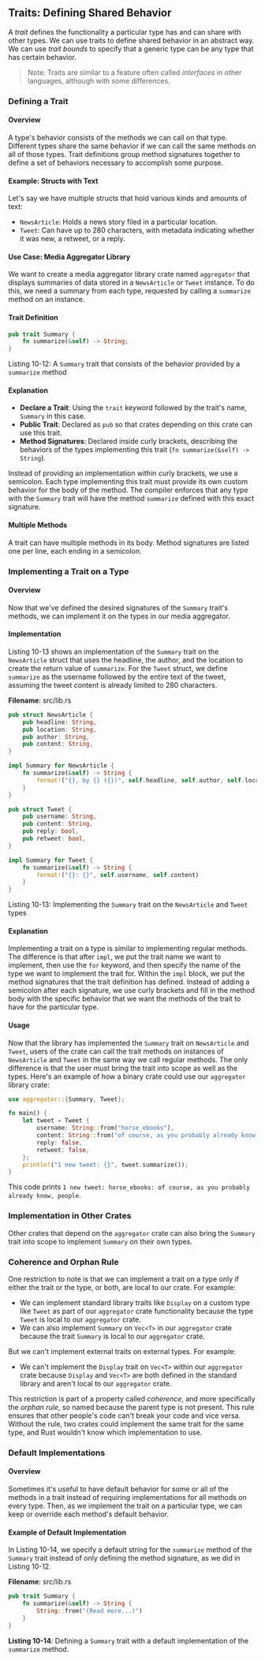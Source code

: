 ## Traits: Defining Shared Behavior

A *trait* defines the functionality a particular type has and can share with
other types. We can use traits to define shared behavior in an abstract way. We
can use *trait bounds* to specify that a generic type can be any type that has
certain behavior.

> Note: Traits are similar to a feature often called *interfaces* in other
> languages, although with some differences.

### Defining a Trait

#### Overview
A type's behavior consists of the methods we can call on that type. Different types share the same behavior if we can call the same methods on all of those types. Trait definitions group method signatures together to define a set of behaviors necessary to accomplish some purpose.

#### Example: Structs with Text
Let's say we have multiple structs that hold various kinds and amounts of text:
- `NewsArticle`: Holds a news story filed in a particular location.
- `Tweet`: Can have up to 280 characters, with metadata indicating whether it was new, a retweet, or a reply.

#### Use Case: Media Aggregator Library
We want to create a media aggregator library crate named `aggregator` that displays summaries of data stored in a `NewsArticle` or `Tweet` instance. To do this, we need a summary from each type, requested by calling a `summarize` method on an instance.

#### Trait Definition
```rust
pub trait Summary {
    fn summarize(&self) -> String;
}
```

<span class="caption">Listing 10-12: A `Summary` trait that consists of the behavior provided by a `summarize` method</span>

#### Explanation

- **Declare a Trait**: Using the `trait` keyword followed by the trait's name, `Summary` in this case.
- **Public Trait**: Declared as `pub` so that crates depending on this crate can use this trait.
- **Method Signatures**: Declared inside curly brackets, describing the behaviors of the types implementing this trait (`fn summarize(&self) -> String`).

Instead of providing an implementation within curly brackets, we use a semicolon. Each type implementing this trait must provide its own custom behavior for the body of the method. The compiler enforces that any type with the `Summary` trait will have the method `summarize` defined with this exact signature.

#### Multiple Methods
A trait can have multiple methods in its body. Method signatures are listed one per line, each ending in a semicolon.

### Implementing a Trait on a Type

#### Overview
Now that we've defined the desired signatures of the `Summary` trait's methods, we can implement it on the types in our media aggregator.

#### Implementation
Listing 10-13 shows an implementation of the `Summary` trait on the `NewsArticle` struct that uses the headline, the author, and the location to create the return value of `summarize`. For the `Tweet` struct, we define `summarize` as the username followed by the entire text of the tweet, assuming the tweet content is already limited to 280 characters.

**Filename**: src/lib.rs
```rust
pub struct NewsArticle {
    pub headline: String,
    pub location: String,
    pub author: String,
    pub content: String,
}

impl Summary for NewsArticle {
    fn summarize(&self) -> String {
        format!("{}, by {} ({})", self.headline, self.author, self.location)
    }
}

pub struct Tweet {
    pub username: String,
    pub content: String,
    pub reply: bool,
    pub retweet: bool,
}

impl Summary for Tweet {
    fn summarize(&self) -> String {
        format!("{}: {}", self.username, self.content)
    }
}
```

<span class="caption">Listing 10-13: Implementing the `Summary` trait on the `NewsArticle` and `Tweet` types</span>

#### Explanation
Implementing a trait on a type is similar to implementing regular methods. The difference is that after `impl`, we put the trait name we want to implement, then use the `for` keyword, and then specify the name of the type we want to implement the trait for. Within the `impl` block, we put the method signatures that the trait definition has defined. Instead of adding a semicolon after each signature, we use curly brackets and fill in the method body with the specific behavior that we want the methods of the trait to have for the particular type.

#### Usage
Now that the library has implemented the `Summary` trait on `NewsArticle` and `Tweet`, users of the crate can call the trait methods on instances of `NewsArticle` and `Tweet` in the same way we call regular methods. The only difference is that the user must bring the trait into scope as well as the types. Here's an example of how a binary crate could use our `aggregator` library crate:

```rust
use aggregator::{Summary, Tweet};

fn main() {
    let tweet = Tweet {
        username: String::from("horse_ebooks"),
        content: String::from("of course, as you probably already know, people"),
        reply: false,
        retweet: false,
    };
    println!("1 new tweet: {}", tweet.summarize());
}
```

This code prints `1 new tweet: horse_ebooks: of course, as you probably already know, people`.

### Implementation in Other Crates
Other crates that depend on the `aggregator` crate can also bring the `Summary` trait into scope to implement `Summary` on their own types.

### Coherence and Orphan Rule
One restriction to note is that we can implement a trait on a type only if either the trait or the type, or both, are local to our crate. For example:
- We can implement standard library traits like `Display` on a custom type like `Tweet` as part of our `aggregator` crate functionality because the type `Tweet` is local to our `aggregator` crate.
- We can also implement `Summary` on `Vec<T>` in our `aggregator` crate because the trait `Summary` is local to our `aggregator` crate.

But we can't implement external traits on external types. For example:
- We can't implement the `Display` trait on `Vec<T>` within our `aggregator` crate because `Display` and `Vec<T>` are both defined in the standard library and aren't local to our `aggregator` crate.

This restriction is part of a property called *coherence*, and more specifically the *orphan rule*, so named because the parent type is not present. This rule ensures that other people's code can't break your code and vice versa. Without the rule, two crates could implement the same trait for the same type, and Rust wouldn't know which implementation to use.

### Default Implementations

#### Overview
Sometimes it's useful to have default behavior for some or all of the methods in a trait instead of requiring implementations for all methods on every type. Then, as we implement the trait on a particular type, we can keep or override each method's default behavior.

#### Example of Default Implementation
In Listing 10-14, we specify a default string for the `summarize` method of the `Summary` trait instead of only defining the method signature, as we did in Listing 10-12.

**Filename**: src/lib.rs
```rust
pub trait Summary {
    fn summarize(&self) -> String {
        String::from("(Read more...)")
    }
}
```

**Listing 10-14**: Defining a `Summary` trait with a default implementation of the `summarize` method.
